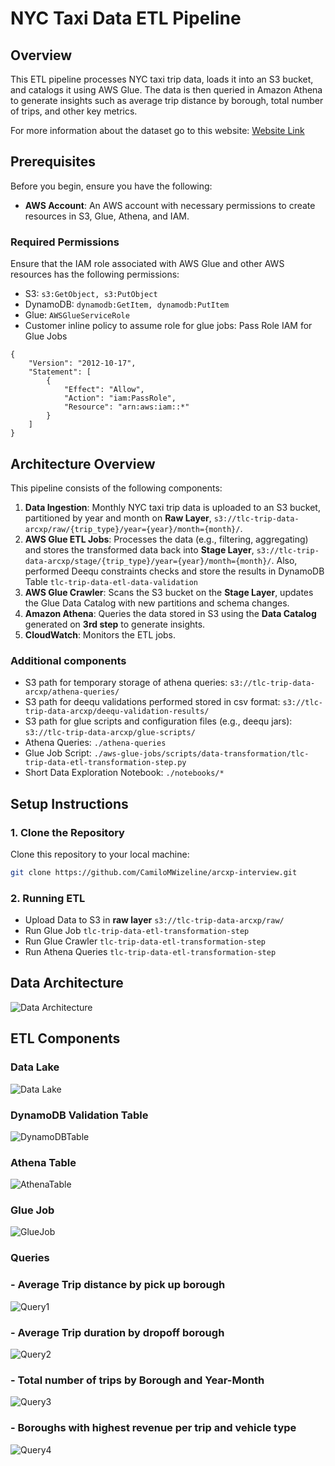 # NYC Taxi Data ETL Pipeline

## Overview

This ETL pipeline processes NYC taxi trip data, loads it into an S3 bucket, and catalogs it using AWS Glue. The data is then queried in Amazon Athena to generate insights such as average trip distance by borough, total number of trips, and other key metrics.

For more information about the dataset go to this website: [Website Link](https://www.nyc.gov/site/tlc/about/tlc-trip-record-data.page)


## Prerequisites

Before you begin, ensure you have the following:

- **AWS Account**: An AWS account with necessary permissions to create resources in S3, Glue, Athena, and IAM.

### Required Permissions

Ensure that the IAM role associated with AWS Glue and other AWS resources has the following permissions:

- S3: `s3:GetObject, s3:PutObject`
- DynamoDB: `dynamodb:GetItem, dynamodb:PutItem`
- Glue: `AWSGlueServiceRole`
- Customer inline policy to assume role for glue jobs: Pass Role IAM for Glue Jobs

```
{
    "Version": "2012-10-17",
    "Statement": [
        {
            "Effect": "Allow",
            "Action": "iam:PassRole",
            "Resource": "arn:aws:iam::*"
        }
    ]
}
```

## Architecture Overview

This pipeline consists of the following components:

1. **Data Ingestion**: Monthly NYC taxi trip data is uploaded to an S3 bucket, partitioned by year and month on **Raw Layer**, `s3://tlc-trip-data-arcxp/raw/{trip_type}/year={year}/month={month}/`.
2. **AWS Glue ETL Jobs**: Processes the data (e.g., filtering, aggregating) and stores the transformed data back into **Stage Layer**, `s3://tlc-trip-data-arcxp/stage/{trip_type}/year={year}/month={month}/`. Also, performed Deequ constraints checks and store the results in DynamoDB Table `tlc-trip-data-etl-data-validation
`
3. **AWS Glue Crawler**: Scans the S3 bucket on the **Stage Layer**, updates the Glue Data Catalog with new partitions and schema changes.
4. **Amazon Athena**: Queries the data stored in S3 using the **Data Catalog** generated on **3rd step** to generate insights.
5. **CloudWatch**: Monitors the ETL jobs.

### Additional components
- S3 path for temporary storage of athena queries: `s3://tlc-trip-data-arcxp/athena-queries/`
- S3 path for deequ validations performed stored in csv format: `s3://tlc-trip-data-arcxp/deequ-validation-results/`
- S3 path for glue scripts and configuration files (e.g., deequ jars): `s3://tlc-trip-data-arcxp/glue-scripts/`
- Athena Queries: `./athena-queries`
- Glue Job Script: `./aws-glue-jobs/scripts/data-transformation/tlc-trip-data-etl-transformation-step.py`
- Short Data Exploration Notebook: `./notebooks/*`


## Setup Instructions

### 1. Clone the Repository

Clone this repository to your local machine:

```bash
git clone https://github.com/CamiloMWizeline/arcxp-interview.git
```

### 2. Running ETL

- Upload Data to S3 in **raw layer**
    `s3://tlc-trip-data-arcxp/raw/`
- Run Glue Job
    `tlc-trip-data-etl-transformation-step`
- Run Glue Crawler
    `tlc-trip-data-etl-transformation-step`
- Run Athena Queries
    `tlc-trip-data-etl-transformation-step`


## Data Architecture

![Data Architecture](images/Data-Architecture-v2.png)

## ETL Components

### Data Lake

![Data Lake](images/DataLake.png)

### DynamoDB Validation Table

![DynamoDBTable](images/DynamoDB-Table.png)

### Athena Table

![AthenaTable](images/Athena-Table.png)

### Glue Job

![GlueJob](images/Glue-Job.png)

### Queries

### - Average Trip distance by pick up borough

![Query1](images/query1.png)

### - Average Trip duration by dropoff borough

![Query2](images/query2.png)

### - Total number of trips by Borough and Year-Month

![Query3](images/query3.png)

### - Boroughs with highest revenue per trip and vehicle type

![Query4](images/query4.png)

